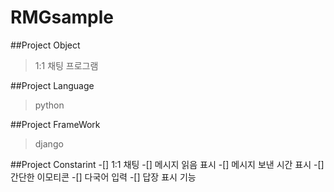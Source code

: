 # RMGsample

##Project Object
> 1:1 채팅 프로그램

##Project Language
> python 

##Project FrameWork
> django

##Project Constarint 
-[] 1:1 채팅
-[]  메시지 읽음 표시
-[]  메시지 보낸 시간 표시
-[]  간단한 이모티콘
-[]  다국어 입력 
-[]  답장 표시 기능

